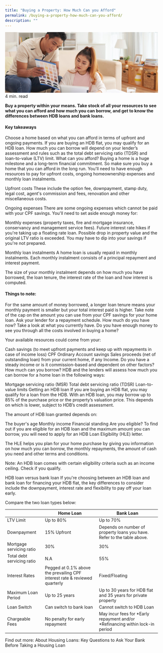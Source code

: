 ```yaml
---
title: "Buying a Property: How Much Can you Afford"
permalink: /buying-a-property-how-much-can-you-afford/
description: ""
---
```

![Buying a property](/images/buying%20a%20property.jfif)
4 min. read

**Buy a property within your means. Take stock of all your resources to see what you can afford and how much you can borrow, and get to know the differences between HDB loans and bank loans.**

#### Key takeaways
Choose a home based on what you can afford in terms of upfront and ongoing payments.
If you are buying an HDB flat, you may qualify for an HDB loan.
How much you can borrow will depend on your lender’s assessment and rules such as the total debt servicing ratio (TDSR) and loan-to-value (LTV) limit.
What can you afford?
Buying a home is a huge milestone and a long-term financial commitment. So make sure you buy a home that you can afford in the long run. You'll need to have enough resources to pay for upfront costs, ongoing homeownership expenses and monthly loan instalments.

Upfront costs
These include the option fee, downpayment, stamp duty, legal cost, agent's commission and fees, renovation and other miscellaneous costs.

Ongoing expenses
There are some ongoing expenses which cannot be paid with your CPF savings. You'll need to set aside enough money for:

Monthly expenses (property taxes, fire and mortgage insurance, conservancy and management service fees).
Future interest rate hikes if you're taking up a floating rate loan.
Possible drop in property value and the original LTV ratio is exceeded.
You may have to dip into your savings if you're not prepared.

Monthly loan instalments
A home loan is usually repaid in monthly instalments. Each monthly instalment consists of a principal repayment and interest payment.

The size of your monthly instalment depends on how much you have borrowed, the loan tenure, the interest rate of the loan and how interest is computed.

#### Things to note:

For the same amount of money borrowed, a longer loan tenure means your monthly payment is smaller but your total interest paid is higher.
Take note of the cap on the amount you can use from your CPF savings for your home loan.
Ask your lender for a repayment schedule.
How much do you have now?
Take a look at what you currently have. Do you have enough money to see you through all the costs involved in buying a home?

Your available resources could come from your:

Cash savings (to meet upfront payments and keep up with repayments in case of income loss)
CPF Ordinary Account savings
Sales proceeds (net of outstanding loan) from your current home, if any
Income. Do you have a steady income or is it commission-based and dependent on other factors?
How much can you borrow?
HDB and the lenders will assess how much you can borrow for a home loan in the following ways:

Mortgage servicing ratio (MSR)
Total debt servicing ratio (TDSR)
Loan-to-value limits
Getting an HDB loan
If you are buying an HDB flat, you may qualify for a loan from the HDB. With an HDB loan, you may borrow up to 85% of the purchase price or the property’s valuation price. This depends on which is lower, subject to HDB’s credit assessment.

The amount of HDB loan granted depends on:

The buyer's age
Monthly income
Financial standing
Are you eligible?
To find out if you are eligible for an HDB loan and the maximum amount you can borrow, you will need to apply for an HDB Loan Eligibility (HLE) letter.

The HLE helps you plan for your home purchase by giving you information on how much you can borrow, the monthly repayments, the amount of cash you need and other terms and conditions.

Note: An HDB loan comes with certain eligibility criteria such as an income ceiling. Check if you qualify.

HDB loan versus bank loan
If you're choosing between an HDB loan and bank loan for financing your HDB flat, the key differences to consider include the downpayment, interest rate and flexibility to pay off your loan early.

Compare the two loan types below:


|  | Home Loan | Bank Loan |
| -------- | -------- | -------- |
| LTV Limit    | Up to 80%   | Up to 70%    |
| Downpayment    | 15% Upfront     | Depends on number of property loans you have. Refer to the table above.     |
| Mortgage servicing ratio | 30%     | 30%     |
| Total debt servicing ratio    | N.A     | 55%     |
| Interest Rates    | Pegged at 0.1% above the prevailing CPF interest rate & reviewed quarterly    | Fixed/Floating     |
| Maximum Loan Period    | Up to 25 years     | Up to 30 years for HDB flat and 35 years for private property       |
| Loan Switch     | Can switch to bank loan   | Cannot switch to HDB Loan    |
| Chargeable Fees   | No penalty for early repayment    | May incur fees for *Early repayment and/or *Refinancing within lock-in period  |



Find out more: About Housing Loans: Key Questions to Ask Your Bank Before Taking a Housing Loan 